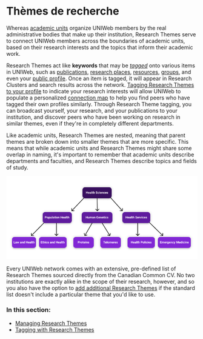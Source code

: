 # Thèmes de recherche

Whereas [academic units](../../uniweb-accounts/academic-units/) organize UNIWeb members by the real administrative bodies that make up their institution, Research Themes serve to connect UNIWeb members across the boundaries of academic units, based on their research interests and the topics that inform their academic work. 

Research Themes act like **keywords** that may be [_tagged_](increasing-discoverability-with-research-themes.md) onto various items in UNIWeb, such as [publications](../../your-academic-information/publications-1.md), [research places](../research-places-1.md), [resources](../equipment-profiles-resources/), [groups](../groups-1.md), and even your [public profile](../filling-out-your-public-profile.md). Once an item is tagged, it will appear in Research Clusters and search results across the network. [Tagging Research Themes to your profile](increasing-discoverability-with-research-themes.md#tagging-your-public-profile-with-research-themes) to indicate your research interests will allow UNIWeb to populate a personalized [connection map](research-connections.md) to help you find peers who have tagged their own profiles similarly. Through Research Theme tagging, you can broadcast yourself, your research, and your publications to your institution, and discover peers who have been working on research in similar themes, even if they're in completely different departments.

Like academic units, Research Themes are nested, meaning that parent themes are broken down into smaller themes that are more specific. This means that while academic units and Research Themes might share some overlap in naming, it's important to remember that academic units describe departments and faculties, and Research Themes describe topics and fields of study.

![](../../.gitbook/assets/frame-2.1.png)

Every UNIWeb network comes with an extensive, pre-defined list of Research Themes sourced directly from the Canadian Common CV. No two institutions are exactly alike in the scope of their research, however, and so you also have the option to [add additional Research Themes](managing-research-themes.md#creating-new-research-themes) if the standard list doesn't include a particular theme that you'd like to use. 

### In this section:

* [Managing Research Themes](managing-research-themes.md)
* [Tagging with Research Themes](increasing-discoverability-with-research-themes.md)

